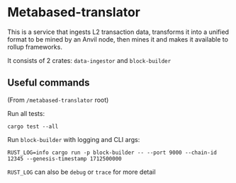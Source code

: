 # Metabased-translator

This is a service that ingests L2 transaction data, transforms it into a unified format to be mined by an Anvil node, then mines it and makes it available to rollup frameworks. 

It consists of 2 crates: `data-ingestor` and `block-builder`

## Useful commands
(From `/metabased-translator` root)

Run all tests:
```
cargo test --all
```

Run `block-builder` with logging and CLI args:
```
RUST_LOG=info cargo run -p block-builder -- --port 9000 --chain-id 12345 --genesis-timestamp 1712500000
```
`RUST_LOG` can also be `debug` or `trace` for more detail